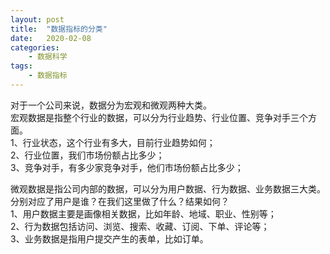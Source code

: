 ```yaml
---
layout: post
title:  "数据指标的分类"
date:   2020-02-08
categories:
    - 数据科学
tags:
    - 数据指标
---
```

对于一个公司来说，数据分为宏观和微观两种大类。  
宏观数据是指整个行业的数据，可以分为行业趋势、行业位置、竞争对手三个方面。  
1、行业状态，这个行业有多大，目前行业趋势如何；  
2、行业位置，我们市场份额占比多少；  
3、竞争对手，有多少家竞争对手，他们市场份额占比多少；  

微观数据是指公司内部的数据，可以分为用户数据、行为数据、业务数据三大类。分别对应了用户是谁？在我们这里做了什么？结果如何？  
1、用户数据主要是画像相关数据，比如年龄、地域、职业、性别等；  
2、行为数据包括访问、浏览、搜索、收藏、订阅、下单、评论等；  
3、业务数据是指用户提交产生的表单，比如订单。
